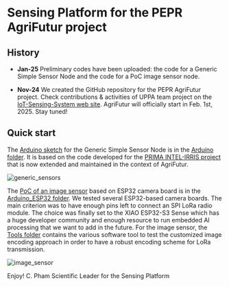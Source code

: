 Sensing Platform for the PEPR AgriFutur project
=======================================================

History
-------
- **Jan-25** Preliminary codes have been uploaded: the code for a Generic Simple Sensor Node and the code for a PoC image sensor node.

- **Nov-24** We created the GitHub repository for the PEPR AgriFutur project. Check contributions & activities of UPPA team project on the [IoT-Sensing-System web site](https://iotsensingsystem.live-website.com/news-on-pepr-agrifutur). AgriFutur will officially start in Feb. 1st, 2025. Stay tuned!

Quick start
-----------

The [Arduino sketch](https://github.com/CongducPham/PEPR_AgriFutur/tree/main/Arduino/Generic_Simple_Sensor_Node) for the Generic Simple Sensor Node is in the [Arduino folder](https://github.com/CongducPham/PEPR_AgriFutur/tree/main/Arduino). It is based on the code developed for the [PRIMA INTEL-IRRIS project](https://intel-irris.eu/) that is now extended and maintained in the context of AgriFutur.

![generic_sensors](../images/generic-sensors.png)

The [PoC of an image sensor](https://github.com/CongducPham/PEPR_AgriFutur/tree/main/Arduino_ESP32/Arduino_ESP32_CAM_CameraWebServer_3_1_1) based on ESP32 camera board is in the [Arduino_ESP32 folder](https://github.com/CongducPham/PEPR_AgriFutur/tree/main/Arduino_ESP32). We tested several ESP32-based camera boards. The main criterion was to have enough pins left to connect an SPI LoRa radio module. The choice was finally set to the XIAO ESP32-S3 Sense which has a huge developer community and enough resource to run embedded AI processing that we want to add in the future. For the image sensor, the [Tools folder](https://github.com/CongducPham/PEPR_AgriFutur/tree/main/Arduino_ESP32/Tools) contains the various software tool to test the customized image encoding approach in order to have a robust encoding scheme for LoRa transmission.

![image_sensor](../images/ESP32-camera-board.png)

Enjoy!
C. Pham
Scientific Leader for the Sensing Platform